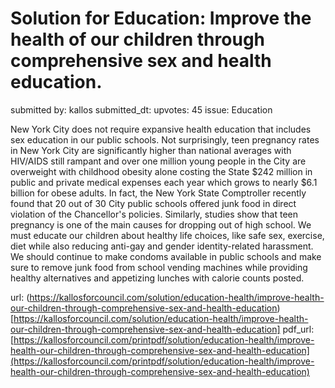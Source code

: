 # Solution for Education: Improve the health of our children through comprehensive sex and health education. #

submitted by: kallos
submitted_dt: 
upvotes: 45
issue: Education

New York City does not require expansive health education that includes sex education in our public schools. Not surprisingly, teen pregnancy rates in New York City are significantly higher than national averages with HIV/AIDS still rampant and over one million young people in the City are overweight with childhood obesity alone costing the State $242 million in public and private medical expenses each year which grows to nearly $6.1 billion for obese adults. In fact, the New York State Comptroller recently found that 20 out of 30 City public schools offered junk food in direct violation of the Chancellor's policies. Similarly, studies show that teen pregnancy is one of the main causes for dropping out of high school. We must educate our children about healthy life choices, like safe sex, exercise, diet while also reducing anti-gay and gender identity-related harassment. We should continue to make condoms available in public schools and make sure to remove junk food from school vending machines while providing healthy alternatives and appetizing lunches with calorie counts posted.

url: (https://kallosforcouncil.com/solution/education-health/improve-health-our-children-through-comprehensive-sex-and-health-education)[https://kallosforcouncil.com/solution/education-health/improve-health-our-children-through-comprehensive-sex-and-health-education]
pdf_url: [https://kallosforcouncil.com/printpdf/solution/education-health/improve-health-our-children-through-comprehensive-sex-and-health-education](https://kallosforcouncil.com/printpdf/solution/education-health/improve-health-our-children-through-comprehensive-sex-and-health-education)